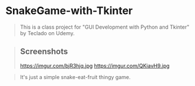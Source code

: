 # SnakeGame-with-Tkinter

>This is a class project for "GUI Development with Python and Tkinter" by Teclado on Udemy.

>## Screenshots
><a>https://imgur.com/bjR3hjq.jpg</a>
><a>https://imgur.com/QKiavH9.jpg</a>

>It's just a simple snake-eat-fruit thingy game.